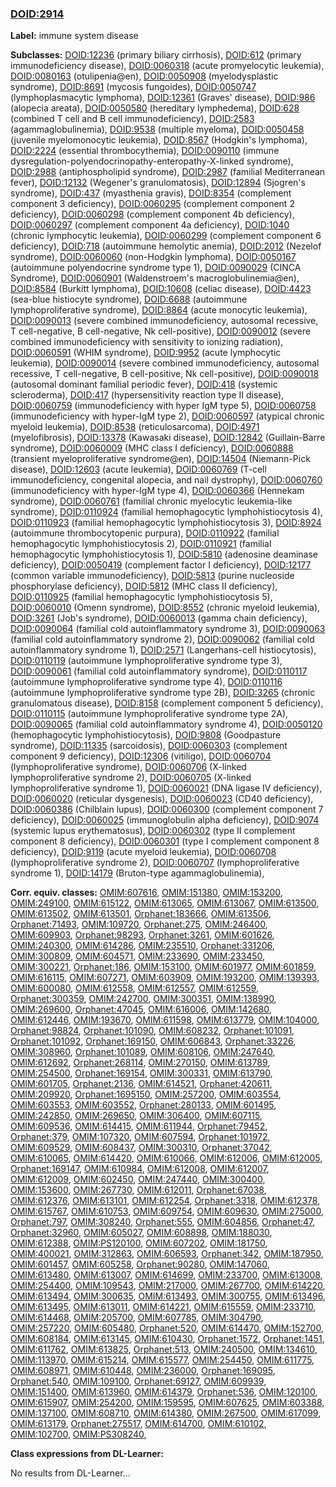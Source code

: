 
### [DOID:2914](http://purl.obolibrary.org/obo/DOID_2914)
**Label:** immune system disease

**Subclasses:** [DOID:12236](http://purl.obolibrary.org/obo/DOID_12236) (primary biliary cirrhosis), [DOID:612](http://purl.obolibrary.org/obo/DOID_612) (primary immunodeficiency disease), [DOID:0060318](http://purl.obolibrary.org/obo/DOID_0060318) (acute promyelocytic leukemia), [DOID:0080163](http://purl.obolibrary.org/obo/DOID_0080163) (otulipenia@en), [DOID:0050908](http://purl.obolibrary.org/obo/DOID_0050908) (myelodysplastic syndrome), [DOID:8691](http://purl.obolibrary.org/obo/DOID_8691) (mycosis fungoides), [DOID:0050747](http://purl.obolibrary.org/obo/DOID_0050747) (lymphoplasmacytic lymphoma), [DOID:12361](http://purl.obolibrary.org/obo/DOID_12361) (Graves' disease), [DOID:986](http://purl.obolibrary.org/obo/DOID_986) (alopecia areata), [DOID:0050580](http://purl.obolibrary.org/obo/DOID_0050580) (hereditary lymphedema), [DOID:628](http://purl.obolibrary.org/obo/DOID_628) (combined T cell and B cell immunodeficiency), [DOID:2583](http://purl.obolibrary.org/obo/DOID_2583) (agammaglobulinemia), [DOID:9538](http://purl.obolibrary.org/obo/DOID_9538) (multiple myeloma), [DOID:0050458](http://purl.obolibrary.org/obo/DOID_0050458) (juvenile myelomonocytic leukemia), [DOID:8567](http://purl.obolibrary.org/obo/DOID_8567) (Hodgkin's lymphoma), [DOID:2224](http://purl.obolibrary.org/obo/DOID_2224) (essential thrombocythemia), [DOID:0090110](http://purl.obolibrary.org/obo/DOID_0090110) (immune dysregulation-polyendocrinopathy-enteropathy-X-linked syndrome), [DOID:2988](http://purl.obolibrary.org/obo/DOID_2988) (antiphospholipid syndrome), [DOID:2987](http://purl.obolibrary.org/obo/DOID_2987) (familial Mediterranean fever), [DOID:12132](http://purl.obolibrary.org/obo/DOID_12132) (Wegener's granulomatosis), [DOID:12894](http://purl.obolibrary.org/obo/DOID_12894) (Sjogren's syndrome), [DOID:437](http://purl.obolibrary.org/obo/DOID_437) (myasthenia gravis), [DOID:8354](http://purl.obolibrary.org/obo/DOID_8354) (complement component 3 deficiency), [DOID:0060295](http://purl.obolibrary.org/obo/DOID_0060295) (complement component 2 deficiency), [DOID:0060298](http://purl.obolibrary.org/obo/DOID_0060298) (complement component 4b deficiency), [DOID:0060297](http://purl.obolibrary.org/obo/DOID_0060297) (complement component 4a deficiency), [DOID:1040](http://purl.obolibrary.org/obo/DOID_1040) (chronic lymphocytic leukemia), [DOID:0060299](http://purl.obolibrary.org/obo/DOID_0060299) (complement component 6 deficiency), [DOID:718](http://purl.obolibrary.org/obo/DOID_718) (autoimmune hemolytic anemia), [DOID:2012](http://purl.obolibrary.org/obo/DOID_2012) (Nezelof syndrome), [DOID:0060060](http://purl.obolibrary.org/obo/DOID_0060060) (non-Hodgkin lymphoma), [DOID:0050167](http://purl.obolibrary.org/obo/DOID_0050167) (autoimmune polyendocrine syndrome type 1), [DOID:0090029](http://purl.obolibrary.org/obo/DOID_0090029) (CINCA Syndrome), [DOID:0060901](http://purl.obolibrary.org/obo/DOID_0060901) (Waldenstroem's macroglobulinemia@en), [DOID:8584](http://purl.obolibrary.org/obo/DOID_8584) (Burkitt lymphoma), [DOID:10608](http://purl.obolibrary.org/obo/DOID_10608) (celiac disease), [DOID:4423](http://purl.obolibrary.org/obo/DOID_4423) (sea-blue histiocyte syndrome), [DOID:6688](http://purl.obolibrary.org/obo/DOID_6688) (autoimmune lymphoproliferative syndrome), [DOID:8864](http://purl.obolibrary.org/obo/DOID_8864) (acute monocytic leukemia), [DOID:0090013](http://purl.obolibrary.org/obo/DOID_0090013) (severe combined immunodeficiency, autosomal recessive, T cell-negative, B cell-negative, Nk cell-positive), [DOID:0090012](http://purl.obolibrary.org/obo/DOID_0090012) (severe combined immunodeficiency with sensitivity to ionizing radiation), [DOID:0060591](http://purl.obolibrary.org/obo/DOID_0060591) (WHIM syndrome), [DOID:9952](http://purl.obolibrary.org/obo/DOID_9952) (acute lymphocytic leukemia), [DOID:0090014](http://purl.obolibrary.org/obo/DOID_0090014) (severe combined immunodeficiency, autosomal recessive, T cell-negative, B cell-positive, Nk cell-positive), [DOID:0090018](http://purl.obolibrary.org/obo/DOID_0090018) (autosomal dominant familial periodic fever), [DOID:418](http://purl.obolibrary.org/obo/DOID_418) (systemic scleroderma), [DOID:417](http://purl.obolibrary.org/obo/DOID_417) (hypersensitivity reaction type II disease), [DOID:0060759](http://purl.obolibrary.org/obo/DOID_0060759) (immunodeficiency with hyper IgM type 5), [DOID:0060758](http://purl.obolibrary.org/obo/DOID_0060758) (immunodeficiency with hyper-IgM type 2), [DOID:0060597](http://purl.obolibrary.org/obo/DOID_0060597) (atypical chronic myeloid leukemia), [DOID:8538](http://purl.obolibrary.org/obo/DOID_8538) (reticulosarcoma), [DOID:4971](http://purl.obolibrary.org/obo/DOID_4971) (myelofibrosis), [DOID:13378](http://purl.obolibrary.org/obo/DOID_13378) (Kawasaki disease), [DOID:12842](http://purl.obolibrary.org/obo/DOID_12842) (Guillain-Barre syndrome), [DOID:0060009](http://purl.obolibrary.org/obo/DOID_0060009) (MHC class I deficiency), [DOID:0060888](http://purl.obolibrary.org/obo/DOID_0060888) (transient myeloproliferative syndrome@en), [DOID:14504](http://purl.obolibrary.org/obo/DOID_14504) (Niemann-Pick disease), [DOID:12603](http://purl.obolibrary.org/obo/DOID_12603) (acute leukemia), [DOID:0060769](http://purl.obolibrary.org/obo/DOID_0060769) (T-cell immunodeficiency, congenital alopecia, and nail dystrophy), [DOID:0060760](http://purl.obolibrary.org/obo/DOID_0060760) (immunodeficiency with hyper-IgM type 4), [DOID:0060366](http://purl.obolibrary.org/obo/DOID_0060366) (Hennekam syndrome), [DOID:0060761](http://purl.obolibrary.org/obo/DOID_0060761) (familial chronic myelocytic leukemia-like syndrome), [DOID:0110924](http://purl.obolibrary.org/obo/DOID_0110924) (familial hemophagocytic lymphohistiocytosis 4), [DOID:0110923](http://purl.obolibrary.org/obo/DOID_0110923) (familial hemophagocytic lymphohistiocytosis 3), [DOID:8924](http://purl.obolibrary.org/obo/DOID_8924) (autoimmune thrombocytopenic purpura), [DOID:0110922](http://purl.obolibrary.org/obo/DOID_0110922) (familial hemophagocytic lymphohistiocytosis 2), [DOID:0110921](http://purl.obolibrary.org/obo/DOID_0110921) (familial hemophagocytic lymphohistiocytosis 1), [DOID:5810](http://purl.obolibrary.org/obo/DOID_5810) (adenosine deaminase deficiency), [DOID:0050419](http://purl.obolibrary.org/obo/DOID_0050419) (complement factor I deficiency), [DOID:12177](http://purl.obolibrary.org/obo/DOID_12177) (common variable immunodeficiency), [DOID:5813](http://purl.obolibrary.org/obo/DOID_5813) (purine nucleoside phosphorylase deficiency), [DOID:5812](http://purl.obolibrary.org/obo/DOID_5812) (MHC class II deficiency), [DOID:0110925](http://purl.obolibrary.org/obo/DOID_0110925) (familial hemophagocytic lymphohistiocytosis 5), [DOID:0060010](http://purl.obolibrary.org/obo/DOID_0060010) (Omenn syndrome), [DOID:8552](http://purl.obolibrary.org/obo/DOID_8552) (chronic myeloid leukemia), [DOID:3261](http://purl.obolibrary.org/obo/DOID_3261) (Job's syndrome), [DOID:0060013](http://purl.obolibrary.org/obo/DOID_0060013) (gamma chain deficiency), [DOID:0090064](http://purl.obolibrary.org/obo/DOID_0090064) (familial cold autoinflammatory syndrome 3), [DOID:0090063](http://purl.obolibrary.org/obo/DOID_0090063) (familial cold autoinflammatory syndrome 2), [DOID:0090062](http://purl.obolibrary.org/obo/DOID_0090062) (familial cold autoinflammatory syndrome 1), [DOID:2571](http://purl.obolibrary.org/obo/DOID_2571) (Langerhans-cell histiocytosis), [DOID:0110119](http://purl.obolibrary.org/obo/DOID_0110119) (autoimmune lymphoproliferative syndrome type 3), [DOID:0090061](http://purl.obolibrary.org/obo/DOID_0090061) (familial cold autoinflammatory syndrome), [DOID:0110117](http://purl.obolibrary.org/obo/DOID_0110117) (autoimmune lymphoproliferative syndrome type 4), [DOID:0110116](http://purl.obolibrary.org/obo/DOID_0110116) (autoimmune lymphoproliferative syndrome type 2B), [DOID:3265](http://purl.obolibrary.org/obo/DOID_3265) (chronic granulomatous disease), [DOID:8158](http://purl.obolibrary.org/obo/DOID_8158) (complement component 5 deficiency), [DOID:0110115](http://purl.obolibrary.org/obo/DOID_0110115) (autoimmune lymphoproliferative syndrome type 2A), [DOID:0090065](http://purl.obolibrary.org/obo/DOID_0090065) (familial cold autoinflammatory syndrome 4), [DOID:0050120](http://purl.obolibrary.org/obo/DOID_0050120) (hemophagocytic lymphohistiocytosis), [DOID:9808](http://purl.obolibrary.org/obo/DOID_9808) (Goodpasture syndrome), [DOID:11335](http://purl.obolibrary.org/obo/DOID_11335) (sarcoidosis), [DOID:0060303](http://purl.obolibrary.org/obo/DOID_0060303) (complement component 9 deficiency), [DOID:12306](http://purl.obolibrary.org/obo/DOID_12306) (vitiligo), [DOID:0060704](http://purl.obolibrary.org/obo/DOID_0060704) (lymphoproliferative syndrome), [DOID:0060706](http://purl.obolibrary.org/obo/DOID_0060706) (X-linked lymphoproliferative syndrome 2), [DOID:0060705](http://purl.obolibrary.org/obo/DOID_0060705) (X-linked lymphoproliferative syndrome 1), [DOID:0060021](http://purl.obolibrary.org/obo/DOID_0060021) (DNA ligase IV deficiency), [DOID:0060020](http://purl.obolibrary.org/obo/DOID_0060020) (reticular dysgenesis), [DOID:0060023](http://purl.obolibrary.org/obo/DOID_0060023) (CD40 deficiency), [DOID:0060386](http://purl.obolibrary.org/obo/DOID_0060386) (Chilblain lupus), [DOID:0060300](http://purl.obolibrary.org/obo/DOID_0060300) (complement component 7 deficiency), [DOID:0060025](http://purl.obolibrary.org/obo/DOID_0060025) (immunoglobulin alpha deficiency), [DOID:9074](http://purl.obolibrary.org/obo/DOID_9074) (systemic lupus erythematosus), [DOID:0060302](http://purl.obolibrary.org/obo/DOID_0060302) (type II complement component 8 deficiency), [DOID:0060301](http://purl.obolibrary.org/obo/DOID_0060301) (type I complement component 8 deficiency), [DOID:9119](http://purl.obolibrary.org/obo/DOID_9119) (acute myeloid leukemia), [DOID:0060708](http://purl.obolibrary.org/obo/DOID_0060708) (lymphoproliferative syndrome 2), [DOID:0060707](http://purl.obolibrary.org/obo/DOID_0060707) (lymphoproliferative syndrome 1), [DOID:14179](http://purl.obolibrary.org/obo/DOID_14179) (Bruton-type agammaglobulinemia), 

**Corr. equiv. classes:** [OMIM:607616](http://purl.obolibrary.org/obo/OMIM_607616), [OMIM:151380](http://purl.obolibrary.org/obo/OMIM_151380), [OMIM:153200](http://purl.obolibrary.org/obo/OMIM_153200), [OMIM:249100](http://purl.obolibrary.org/obo/OMIM_249100), [OMIM:615122](http://purl.obolibrary.org/obo/OMIM_615122), [OMIM:613065](http://purl.obolibrary.org/obo/OMIM_613065), [OMIM:613067](http://purl.obolibrary.org/obo/OMIM_613067), [OMIM:613500](http://purl.obolibrary.org/obo/OMIM_613500), [OMIM:613502](http://purl.obolibrary.org/obo/OMIM_613502), [OMIM:613501](http://purl.obolibrary.org/obo/OMIM_613501), [Orphanet:183666](http://www.orpha.net/ORDO/Orphanet_183666), [OMIM:613506](http://purl.obolibrary.org/obo/OMIM_613506), [Orphanet:71493](http://www.orpha.net/ORDO/Orphanet_71493), [OMIM:109720](http://purl.obolibrary.org/obo/OMIM_109720), [Orphanet:275](http://www.orpha.net/ORDO/Orphanet_275), [OMIM:246400](http://purl.obolibrary.org/obo/OMIM_246400), [OMIM:609903](http://purl.obolibrary.org/obo/OMIM_609903), [Orphanet:98293](http://www.orpha.net/ORDO/Orphanet_98293), [Orphanet:3261](http://www.orpha.net/ORDO/Orphanet_3261), [OMIM:601626](http://purl.obolibrary.org/obo/OMIM_601626), [OMIM:240300](http://purl.obolibrary.org/obo/OMIM_240300), [OMIM:614286](http://purl.obolibrary.org/obo/OMIM_614286), [OMIM:235510](http://purl.obolibrary.org/obo/OMIM_235510), [Orphanet:331206](http://www.orpha.net/ORDO/Orphanet_331206), [OMIM:300809](http://purl.obolibrary.org/obo/OMIM_300809), [OMIM:604571](http://purl.obolibrary.org/obo/OMIM_604571), [OMIM:233690](http://purl.obolibrary.org/obo/OMIM_233690), [OMIM:233450](http://purl.obolibrary.org/obo/OMIM_233450), [OMIM:300221](http://purl.obolibrary.org/obo/OMIM_300221), [Orphanet:186](http://www.orpha.net/ORDO/Orphanet_186), [OMIM:153100](http://purl.obolibrary.org/obo/OMIM_153100), [OMIM:601977](http://purl.obolibrary.org/obo/OMIM_601977), [OMIM:601859](http://purl.obolibrary.org/obo/OMIM_601859), [OMIM:616115](http://purl.obolibrary.org/obo/OMIM_616115), [OMIM:607271](http://purl.obolibrary.org/obo/OMIM_607271), [OMIM:603909](http://purl.obolibrary.org/obo/OMIM_603909), [OMIM:193200](http://purl.obolibrary.org/obo/OMIM_193200), [OMIM:139393](http://purl.obolibrary.org/obo/OMIM_139393), [OMIM:600080](http://purl.obolibrary.org/obo/OMIM_600080), [OMIM:612558](http://purl.obolibrary.org/obo/OMIM_612558), [OMIM:612557](http://purl.obolibrary.org/obo/OMIM_612557), [OMIM:612559](http://purl.obolibrary.org/obo/OMIM_612559), [Orphanet:300359](http://www.orpha.net/ORDO/Orphanet_300359), [OMIM:242700](http://purl.obolibrary.org/obo/OMIM_242700), [OMIM:300351](http://purl.obolibrary.org/obo/OMIM_300351), [OMIM:138990](http://purl.obolibrary.org/obo/OMIM_138990), [OMIM:269600](http://purl.obolibrary.org/obo/OMIM_269600), [Orphanet:47045](http://www.orpha.net/ORDO/Orphanet_47045), [OMIM:616006](http://purl.obolibrary.org/obo/OMIM_616006), [OMIM:142680](http://purl.obolibrary.org/obo/OMIM_142680), [OMIM:612446](http://purl.obolibrary.org/obo/OMIM_612446), [OMIM:193670](http://purl.obolibrary.org/obo/OMIM_193670), [OMIM:611598](http://purl.obolibrary.org/obo/OMIM_611598), [OMIM:613779](http://purl.obolibrary.org/obo/OMIM_613779), [OMIM:104000](http://purl.obolibrary.org/obo/OMIM_104000), [Orphanet:98824](http://www.orpha.net/ORDO/Orphanet_98824), [Orphanet:101090](http://www.orpha.net/ORDO/Orphanet_101090), [OMIM:608232](http://purl.obolibrary.org/obo/OMIM_608232), [Orphanet:101091](http://www.orpha.net/ORDO/Orphanet_101091), [Orphanet:101092](http://www.orpha.net/ORDO/Orphanet_101092), [Orphanet:169150](http://www.orpha.net/ORDO/Orphanet_169150), [OMIM:606843](http://purl.obolibrary.org/obo/OMIM_606843), [Orphanet:33226](http://www.orpha.net/ORDO/Orphanet_33226), [OMIM:308960](http://purl.obolibrary.org/obo/OMIM_308960), [Orphanet:101089](http://www.orpha.net/ORDO/Orphanet_101089), [OMIM:608106](http://purl.obolibrary.org/obo/OMIM_608106), [OMIM:247640](http://purl.obolibrary.org/obo/OMIM_247640), [OMIM:612692](http://purl.obolibrary.org/obo/OMIM_612692), [Orphanet:268114](http://www.orpha.net/ORDO/Orphanet_268114), [OMIM:270150](http://purl.obolibrary.org/obo/OMIM_270150), [OMIM:613789](http://purl.obolibrary.org/obo/OMIM_613789), [OMIM:254500](http://purl.obolibrary.org/obo/OMIM_254500), [Orphanet:169154](http://www.orpha.net/ORDO/Orphanet_169154), [OMIM:300331](http://purl.obolibrary.org/obo/OMIM_300331), [OMIM:613790](http://purl.obolibrary.org/obo/OMIM_613790), [OMIM:601705](http://purl.obolibrary.org/obo/OMIM_601705), [Orphanet:2136](http://www.orpha.net/ORDO/Orphanet_2136), [OMIM:614521](http://purl.obolibrary.org/obo/OMIM_614521), [Orphanet:420611](http://www.orpha.net/ORDO/Orphanet_420611), [OMIM:209920](http://purl.obolibrary.org/obo/OMIM_209920), [Orphanet:1695150](http://www.orpha.net/ORDO/Orphanet_1695150), [OMIM:257200](http://purl.obolibrary.org/obo/OMIM_257200), [OMIM:603554](http://purl.obolibrary.org/obo/OMIM_603554), [OMIM:603553](http://purl.obolibrary.org/obo/OMIM_603553), [OMIM:603552](http://purl.obolibrary.org/obo/OMIM_603552), [Orphanet:280133](http://www.orpha.net/ORDO/Orphanet_280133), [OMIM:601495](http://purl.obolibrary.org/obo/OMIM_601495), [OMIM:242850](http://purl.obolibrary.org/obo/OMIM_242850), [OMIM:269650](http://purl.obolibrary.org/obo/OMIM_269650), [OMIM:306400](http://purl.obolibrary.org/obo/OMIM_306400), [OMIM:607115](http://purl.obolibrary.org/obo/OMIM_607115), [OMIM:609536](http://purl.obolibrary.org/obo/OMIM_609536), [OMIM:614415](http://purl.obolibrary.org/obo/OMIM_614415), [OMIM:611944](http://purl.obolibrary.org/obo/OMIM_611944), [Orphanet:79452](http://www.orpha.net/ORDO/Orphanet_79452), [Orphanet:379](http://www.orpha.net/ORDO/Orphanet_379), [OMIM:107320](http://purl.obolibrary.org/obo/OMIM_107320), [OMIM:607594](http://purl.obolibrary.org/obo/OMIM_607594), [Orphanet:101972](http://www.orpha.net/ORDO/Orphanet_101972), [OMIM:609529](http://purl.obolibrary.org/obo/OMIM_609529), [OMIM:608437](http://purl.obolibrary.org/obo/OMIM_608437), [OMIM:300310](http://purl.obolibrary.org/obo/OMIM_300310), [Orphanet:37042](http://www.orpha.net/ORDO/Orphanet_37042), [OMIM:610065](http://purl.obolibrary.org/obo/OMIM_610065), [OMIM:614420](http://purl.obolibrary.org/obo/OMIM_614420), [OMIM:610066](http://purl.obolibrary.org/obo/OMIM_610066), [OMIM:612006](http://purl.obolibrary.org/obo/OMIM_612006), [OMIM:612005](http://purl.obolibrary.org/obo/OMIM_612005), [Orphanet:169147](http://www.orpha.net/ORDO/Orphanet_169147), [OMIM:610984](http://purl.obolibrary.org/obo/OMIM_610984), [OMIM:612008](http://purl.obolibrary.org/obo/OMIM_612008), [OMIM:612007](http://purl.obolibrary.org/obo/OMIM_612007), [OMIM:612009](http://purl.obolibrary.org/obo/OMIM_612009), [OMIM:602450](http://purl.obolibrary.org/obo/OMIM_602450), [OMIM:247440](http://purl.obolibrary.org/obo/OMIM_247440), [OMIM:300400](http://purl.obolibrary.org/obo/OMIM_300400), [OMIM:153600](http://purl.obolibrary.org/obo/OMIM_153600), [OMIM:267730](http://purl.obolibrary.org/obo/OMIM_267730), [OMIM:612011](http://purl.obolibrary.org/obo/OMIM_612011), [Orphanet:67038](http://www.orpha.net/ORDO/Orphanet_67038), [OMIM:612376](http://purl.obolibrary.org/obo/OMIM_612376), [OMIM:613101](http://purl.obolibrary.org/obo/OMIM_613101), [OMIM:612254](http://purl.obolibrary.org/obo/OMIM_612254), [Orphanet:3318](http://www.orpha.net/ORDO/Orphanet_3318), [OMIM:612378](http://purl.obolibrary.org/obo/OMIM_612378), [OMIM:615767](http://purl.obolibrary.org/obo/OMIM_615767), [OMIM:610753](http://purl.obolibrary.org/obo/OMIM_610753), [OMIM:609754](http://purl.obolibrary.org/obo/OMIM_609754), [OMIM:609630](http://purl.obolibrary.org/obo/OMIM_609630), [OMIM:275000](http://purl.obolibrary.org/obo/OMIM_275000), [Orphanet:797](http://www.orpha.net/ORDO/Orphanet_797), [OMIM:308240](http://purl.obolibrary.org/obo/OMIM_308240), [Orphanet:555](http://www.orpha.net/ORDO/Orphanet_555), [OMIM:604856](http://purl.obolibrary.org/obo/OMIM_604856), [Orphanet:47](http://www.orpha.net/ORDO/Orphanet_47), [Orphanet:32960](http://www.orpha.net/ORDO/Orphanet_32960), [OMIM:605027](http://purl.obolibrary.org/obo/OMIM_605027), [OMIM:608898](http://purl.obolibrary.org/obo/OMIM_608898), [OMIM:188030](http://purl.obolibrary.org/obo/OMIM_188030), [OMIM:612388](http://purl.obolibrary.org/obo/OMIM_612388), [OMIM:PS120100](http://purl.obolibrary.org/obo/OMIM_PS120100), [OMIM:607202](http://purl.obolibrary.org/obo/OMIM_607202), [OMIM:181750](http://purl.obolibrary.org/obo/OMIM_181750), [OMIM:400021](http://purl.obolibrary.org/obo/OMIM_400021), [OMIM:312863](http://purl.obolibrary.org/obo/OMIM_312863), [OMIM:606593](http://purl.obolibrary.org/obo/OMIM_606593), [Orphanet:342](http://www.orpha.net/ORDO/Orphanet_342), [OMIM:187950](http://purl.obolibrary.org/obo/OMIM_187950), [OMIM:601457](http://purl.obolibrary.org/obo/OMIM_601457), [OMIM:605258](http://purl.obolibrary.org/obo/OMIM_605258), [Orphanet:90280](http://www.orpha.net/ORDO/Orphanet_90280), [OMIM:147060](http://purl.obolibrary.org/obo/OMIM_147060), [OMIM:613480](http://purl.obolibrary.org/obo/OMIM_613480), [OMIM:613007](http://purl.obolibrary.org/obo/OMIM_613007), [OMIM:614699](http://purl.obolibrary.org/obo/OMIM_614699), [OMIM:233700](http://purl.obolibrary.org/obo/OMIM_233700), [OMIM:613008](http://purl.obolibrary.org/obo/OMIM_613008), [OMIM:254400](http://purl.obolibrary.org/obo/OMIM_254400), [OMIM:109543](http://purl.obolibrary.org/obo/OMIM_109543), [OMIM:217000](http://purl.obolibrary.org/obo/OMIM_217000), [OMIM:267700](http://purl.obolibrary.org/obo/OMIM_267700), [OMIM:614220](http://purl.obolibrary.org/obo/OMIM_614220), [OMIM:613494](http://purl.obolibrary.org/obo/OMIM_613494), [OMIM:300635](http://purl.obolibrary.org/obo/OMIM_300635), [OMIM:613493](http://purl.obolibrary.org/obo/OMIM_613493), [OMIM:300755](http://purl.obolibrary.org/obo/OMIM_300755), [OMIM:613496](http://purl.obolibrary.org/obo/OMIM_613496), [OMIM:613495](http://purl.obolibrary.org/obo/OMIM_613495), [OMIM:613011](http://purl.obolibrary.org/obo/OMIM_613011), [OMIM:614221](http://purl.obolibrary.org/obo/OMIM_614221), [OMIM:615559](http://purl.obolibrary.org/obo/OMIM_615559), [OMIM:233710](http://purl.obolibrary.org/obo/OMIM_233710), [OMIM:614468](http://purl.obolibrary.org/obo/OMIM_614468), [OMIM:205700](http://purl.obolibrary.org/obo/OMIM_205700), [OMIM:607785](http://purl.obolibrary.org/obo/OMIM_607785), [OMIM:304790](http://purl.obolibrary.org/obo/OMIM_304790), [OMIM:257220](http://purl.obolibrary.org/obo/OMIM_257220), [OMIM:605480](http://purl.obolibrary.org/obo/OMIM_605480), [Orphanet:520](http://www.orpha.net/ORDO/Orphanet_520), [OMIM:614470](http://purl.obolibrary.org/obo/OMIM_614470), [OMIM:152700](http://purl.obolibrary.org/obo/OMIM_152700), [OMIM:608184](http://purl.obolibrary.org/obo/OMIM_608184), [OMIM:613145](http://purl.obolibrary.org/obo/OMIM_613145), [OMIM:610430](http://purl.obolibrary.org/obo/OMIM_610430), [Orphanet:1572](http://www.orpha.net/ORDO/Orphanet_1572), [Orphanet:1451](http://www.orpha.net/ORDO/Orphanet_1451), [OMIM:611762](http://purl.obolibrary.org/obo/OMIM_611762), [OMIM:613825](http://purl.obolibrary.org/obo/OMIM_613825), [Orphanet:513](http://www.orpha.net/ORDO/Orphanet_513), [OMIM:240500](http://purl.obolibrary.org/obo/OMIM_240500), [OMIM:134610](http://purl.obolibrary.org/obo/OMIM_134610), [OMIM:113970](http://purl.obolibrary.org/obo/OMIM_113970), [OMIM:615214](http://purl.obolibrary.org/obo/OMIM_615214), [OMIM:615577](http://purl.obolibrary.org/obo/OMIM_615577), [OMIM:254450](http://purl.obolibrary.org/obo/OMIM_254450), [OMIM:611775](http://purl.obolibrary.org/obo/OMIM_611775), [OMIM:608971](http://purl.obolibrary.org/obo/OMIM_608971), [OMIM:610448](http://purl.obolibrary.org/obo/OMIM_610448), [OMIM:236000](http://purl.obolibrary.org/obo/OMIM_236000), [Orphanet:169095](http://www.orpha.net/ORDO/Orphanet_169095), [Orphanet:540](http://www.orpha.net/ORDO/Orphanet_540), [OMIM:109100](http://purl.obolibrary.org/obo/OMIM_109100), [Orphanet:69127](http://www.orpha.net/ORDO/Orphanet_69127), [OMIM:609939](http://purl.obolibrary.org/obo/OMIM_609939), [OMIM:151400](http://purl.obolibrary.org/obo/OMIM_151400), [OMIM:613960](http://purl.obolibrary.org/obo/OMIM_613960), [OMIM:614379](http://purl.obolibrary.org/obo/OMIM_614379), [Orphanet:536](http://www.orpha.net/ORDO/Orphanet_536), [OMIM:120100](http://purl.obolibrary.org/obo/OMIM_120100), [OMIM:615907](http://purl.obolibrary.org/obo/OMIM_615907), [OMIM:254200](http://purl.obolibrary.org/obo/OMIM_254200), [OMIM:159595](http://purl.obolibrary.org/obo/OMIM_159595), [OMIM:607625](http://purl.obolibrary.org/obo/OMIM_607625), [OMIM:603388](http://purl.obolibrary.org/obo/OMIM_603388), [OMIM:137100](http://purl.obolibrary.org/obo/OMIM_137100), [OMIM:608710](http://purl.obolibrary.org/obo/OMIM_608710), [OMIM:614380](http://purl.obolibrary.org/obo/OMIM_614380), [OMIM:267500](http://purl.obolibrary.org/obo/OMIM_267500), [OMIM:617099](http://purl.obolibrary.org/obo/OMIM_617099), [OMIM:613179](http://purl.obolibrary.org/obo/OMIM_613179), [Orphanet:275517](http://www.orpha.net/ORDO/Orphanet_275517), [OMIM:614700](http://purl.obolibrary.org/obo/OMIM_614700), [OMIM:610102](http://purl.obolibrary.org/obo/OMIM_610102), [OMIM:102700](http://purl.obolibrary.org/obo/OMIM_102700), [OMIM:PS308240](http://purl.obolibrary.org/obo/OMIM_PS308240), 

**Class expressions from DL-Learner:**

No results from DL-Learner...



